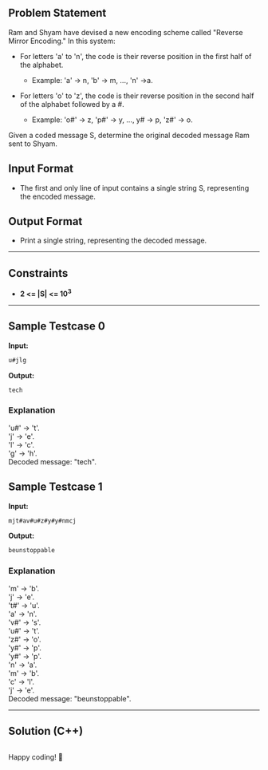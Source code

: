 ## Problem Statement

Ram and Shyam have devised a new encoding scheme called "Reverse Mirror Encoding." In this system:

- For letters 'a' to 'n', the code is their reverse position in the first half of the alphabet.

    - Example: 'a' → n, 'b' → m, ..., 'n' →a.
- For letters 'o' to 'z', the code is their reverse position in the second half of the alphabet followed by a #.

    - Example: 'o#' → z, 'p#' → y, ..., y# → p, 'z#' → o.

Given a coded message S, determine the original decoded message Ram sent to Shyam.

## Input Format

- The first and only line of input contains a single string S, representing the encoded message.


## Output Format

- Print a single string, representing the decoded message.


---

## Constraints

- **2 <= |S| <= 10<sup>3</sup>**

---

## Sample Testcase 0

**Input:**
```bash
u#jlg
```

**Output:**
```bash
tech
```

### Explanation

'u#' → 't'.<br>
'j' → 'e'.<br>
'l' → 'c'.<br>
'g' → 'h'.<br>
Decoded message: "tech".

## Sample Testcase 1

**Input:**
```bash
mjt#av#u#z#y#y#nmcj
```

**Output:**
```bash
beunstoppable
```

### Explanation

'm' → 'b'.<br>
'j' → 'e'.<br>
't#' → 'u'.<br>
'a' → 'n'.<br>
'v#' → 's'.<br>
'u#' → 't'.<br>
'z#' → 'o'.<br>
'y#' → 'p'.<br>
'y#' → 'p'.<br>
'n' → 'a'.<br>
'm' → 'b'.<br>
'c' → 'l'.<br>
'j' → 'e'.<br>
Decoded message: "beunstoppable".

---

## Solution (C++)

```cpp


```


Happy coding! 🚀
